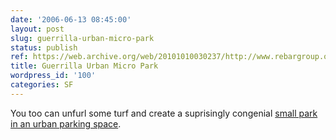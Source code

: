 ```yaml
---
date: '2006-06-13 08:45:00'
layout: post
slug: guerrilla-urban-micro-park
status: publish
ref: https://web.archive.org/web/20101010030237/http://www.rebargroup.org/projects/parking/
title: Guerrilla Urban Micro Park
wordpress_id: '100'
categories: SF
---
```


You too can unfurl some turf and create a suprisingly congenial [small park in an urban parking space](https://web.archive.org/web/20101010030237/http://www.rebargroup.org/projects/parking/).
